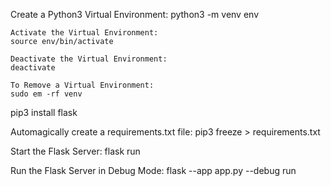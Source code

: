 Create a Python3 Virtual Environment:
    python3 -m venv env

    Activate the Virtual Environment:
    source env/bin/activate

    Deactivate the Virtual Environment:
    deactivate

    To Remove a Virtual Environment:
    sudo em -rf venv

pip3 install flask

Automagically create a requirements.txt file:
    pip3 freeze > requirements.txt

Start the Flask Server:
    flask run

Run the Flask Server in Debug Mode:
    flask --app app.py --debug run